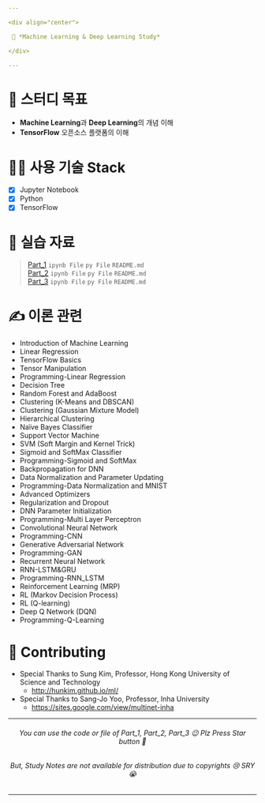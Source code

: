 ```yaml
---

<div align="center">

 💜 *Machine Learning & Deep Learning Study*

</div>

---
```


# 🧐 스터디 목표
- **Machine Learning**과 **Deep Learning**의 개념 이해  
- **TensorFlow** 오픈소스 플랫폼의 이해  

# 👨‍💻 사용 기술 Stack
- [x] Jupyter Notebook  
- [x] Python  
- [x] TensorFlow  

# 💛 실습 자료
> [Part_1](https://github.com/DCherish/MachineLearning_N_DeepLearning/tree/master/Part_1) `ipynb File` `py File` `README.md`  
> [Part_2](https://github.com/DCherish/MachineLearning_N_DeepLearning/tree/master/Part_2) `ipynb File` `py File` `README.md`  
> [Part_3](https://github.com/DCherish/MachineLearning_N_DeepLearning/tree/master/Part_3) `ipynb File` `py File` `README.md`  

# ✍️ 이론 관련
- Introduction of Machine Learning  
- Linear Regression  
- TensorFlow Basics  
- Tensor Manipulation  
- Programming-Linear Regression  
- Decision Tree  
- Random Forest and AdaBoost  
- Clustering (K-Means and DBSCAN)  
- Clustering (Gaussian Mixture Model)  
- Hierarchical Clustering  
- Naïve Bayes Classifier  
- Support Vector Machine  
- SVM (Soft Margin and Kernel Trick)  
- Sigmoid and SoftMax Classifier  
- Programming-Sigmoid and SoftMax  
- Backpropagation for DNN  
- Data Normalization and Parameter Updating  
- Programming-Data Normalization and MNIST  
- Advanced Optimizers  
- Regularization and Dropout  
- DNN Parameter Initialization  
- Programming-Multi Layer Perceptron  
- Convolutional Neural Network  
- Programming-CNN  
- Generative Adversarial Network  
- Programming-GAN  
- Recurrent Neural Network  
- RNN-LSTM&GRU  
- Programming-RNN_LSTM  
- Reinforcement Learning (MRP)  
- RL (Markov Decision Process)  
- RL (Q-learning)  
- Deep Q Network (DQN)  
- Programming-Q-Learning  

# 🙏 Contributing
- Special Thanks to Sung Kim, Professor, Hong Kong University of Science and Technology  
  - http://hunkim.github.io/ml/  
- Special Thanks to Sang-Jo Yoo, Professor, Inha University  
  - https://sites.google.com/view/multinet-inha  

---

<div align="center">

  ###### *You can use the code or file of Part_1, Part_2, Part_3* 😉 *Plz Press Star button* 🤩 
  ###### *But, Study Notes are not available for distribution due to copyrights* 😢 *SRY* 😭
 
</div>

---

